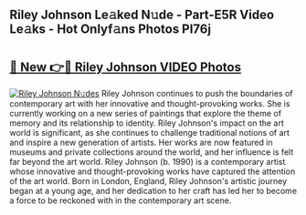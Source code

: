 ## Riley Johnson Le𝚊ked N𝚞de - Part-E5R Video Le𝚊ks - Hot Onlyf𝚊ns Photos PI76j

# <h2><a href="http://ab63021.deff.icu/?id=Riley+Johnson">🔗 New 👉🔴 Riley Johnson VIDEO Photos</a></h2>

[![Riley Johnson N𝚞des](https://i.imgur.com/rIISA9y.gif)](http://ab63021.deff.icu/?id=Riley+Johnson)
Riley Johnson continues to push the boundaries of contemporary art with her innovative and thought-provoking works. She is currently working on a new series of paintings that explore the theme of memory and its relationship to identity. Riley Johnson's impact on the art world is significant, as she continues to challenge traditional notions of art and inspire a new generation of artists. Her works are now featured in museums and private collections around the world, and her influence is felt far beyond the art world. Riley Johnson (b. 1990) is a contemporary artist whose innovative and thought-provoking works have captured the attention of the art world. Born in London, England, Riley Johnson's artistic journey began at a young age, and her dedication to her craft has led her to become a force to be reckoned with in the contemporary art scene.
